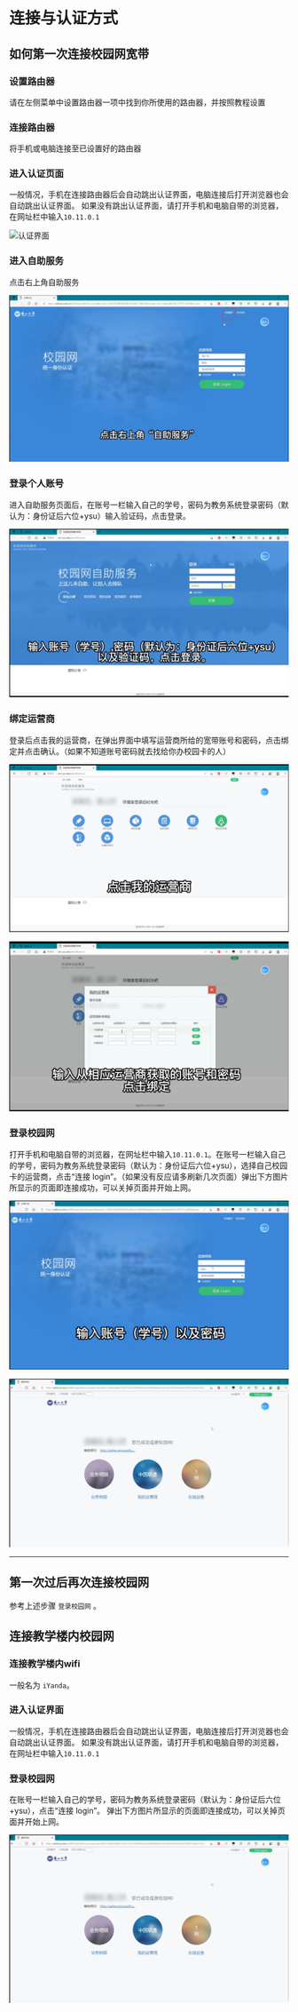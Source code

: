 # 连接与认证方式

## 如何第一次连接校园网宽带

### 设置路由器

请在左侧菜单中设置路由器一项中找到你所使用的路由器，并按照教程设置

### 连接路由器

将手机或电脑连接至已设置好的路由器

### 进入认证页面

一般情况，手机在连接路由器后会自动跳出认证界面，电脑连接后打开浏览器也会自动跳出认证界面。
如果没有跳出认证界面，请打开手机和电脑自带的浏览器，在网址栏中输入`10.11.0.1`

![认证界面](/1.png)

### 进入自助服务

点击右上角自助服务

![自助服务](/connect/2.png)

### 登录个人账号

进入自助服务页面后，在账号一栏输入自己的学号，密码为教务系统登录密码（默认为：身份证后六位+ysu）输入验证码，点击登录。

![登录](connect/3.png)

### 绑定运营商

登录后点击我的运营商，在弹出界面中填写运营商所给的宽带账号和密码，点击绑定并点击确认。（如果不知道账号密码就去找给你办校园卡的人）

![运营商](connect/4.png)

![运营商](connect/5.png)

### 登录校园网

打开手机和电脑自带的浏览器，在网址栏中输入`10.11.0.1`。在账号一栏输入自己的学号，密码为教务系统登录密码（默认为：身份证后六位+ysu），选择自己校园卡的运营商，点击“连接 login”。（如果没有反应请多刷新几次页面）弹出下方图片所显示的页面即连接成功，可以关掉页面并开始上网。

![登录](connect/6.png)

![登录2](connect/7.png)

---

## 第一次过后再次连接校园网

参考上述步骤 `登录校园网` 。

## 连接教学楼内校园网

### 连接教学楼内wifi

一般名为 `iYanda`。

### 进入认证界面

一般情况，手机在连接路由器后会自动跳出认证界面，电脑连接后打开浏览器也会自动跳出认证界面。
如果没有跳出认证界面，请打开手机和电脑自带的浏览器，在网址栏中输入`10.11.0.1`

### 登录校园网

在账号一栏输入自己的学号，密码为教务系统登录密码（默认为：身份证后六位+ysu），点击“连接 login”。
弹出下方图片所显示的页面即连接成功，可以关掉页面并开始上网。

![登录2](connect/7.png)
